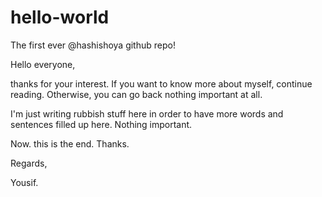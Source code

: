 # hello-world
The first ever @hashishoya github repo! 

Hello everyone,

thanks for your interest. If you want to know more about myself, continue reading. Otherwise, you can go back nothing important at all. 

I'm just writing rubbish stuff here in order to have more words and sentences filled up here. Nothing important. 

Now. this is the end. Thanks.

Regards,

Yousif.

